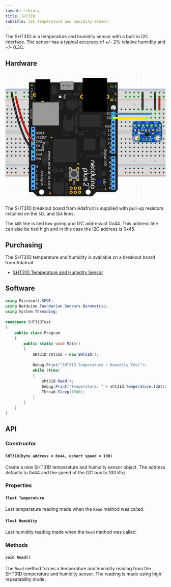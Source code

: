 ```yaml
---
layout: Library
title: SHT31D
subtitle: I2C temperature and humidity sensor.
---
```


The SHT31D is a temperature and humidity sensor with a built in I2C interface.  The sensor has a typical accuracy of +/- 2% relative humidity and +/- 0.3C.

## Hardware

![Adafruit SHT31D on Breadboard](SHT31DOnBreadboard.png)

The SHT31D breakout board from Adafruit is supplied with pull-up resistors installed on the `SCL` and `SDA` lines.

The `ADR` line is tied low giving and I2C address of 0x44.  This address line can also be tied high and in this case the I2C address is 0x45.

## Purchasing

The SHT31D temperature and humidity is available on a breakout board from Adafruit:

* [SHT31D Temperature and Humidity Sensor](https://www.adafruit.com/product/2857)

## Software

```csharp
using Microsoft.SPOT;
using Netduino.Foundation.Sensors.Barometric;
using System.Threading;

namespace SHT31DTest
{
    public class Program
    {
        public static void Main()
        {
            SHT31D sht31d = new SHT31D();

            Debug.Print("SHT31D Temperature / Humidity Test");
            while (true)
            {
                sht31d.Read();
                Debug.Print("Temperature: " + sht31d.Temperature.ToString("f2") + ", Humidity: " + sht31d.Humidity.ToString("f2"));
                Thread.Sleep(1000);
            }
        }
    }
}
```

## API

### Constructor

#### `SHT31D(byte address = 0x44, ushort speed = 100)`

Create a new SHT31D temperature and humidity sensor object.  The address defaults to 0x44 and the speed of the I2C bus to 100 Khz.

### Properties

#### `float Temperature`

Last temperature reading made when the `Read` method was called.

#### `float Humidity`

Last humidity reading made when the `Read` method was called.

### Methods

#### `void Read()`

The `Read` method forces a temperature and humidity reading from the SHT31D temperature and humidity sensor.  The reading is made using high repeatability mode.